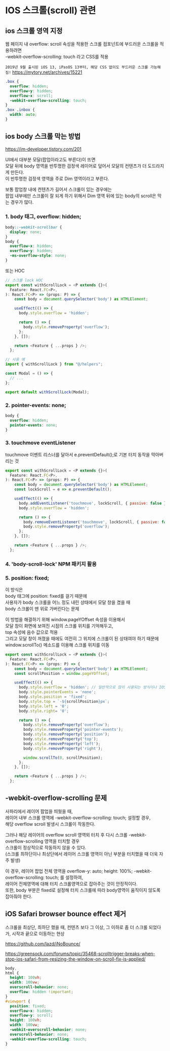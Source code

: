 # IOS 스크롤(scroll) 관련

## ios 스크롤 영역 지정

웹 페이지 내 overflow: scroll 속성을 적용한 스크롤 컴포넌트에 부드러운 스크롤을 적용하려면  
-webkit-overflow-scrolling: touch 라고 CSS를 적용

`2019년 9월 출시된 iOS 13, iPasOS 13부터, 해당 CSS 없이도 부드러운 스크롤 가능해짐!`
https://mytory.net/archives/15221

```css
.box {
  overflow: hidden;
  overflow-y: hidden;
  overflow-x: scroll;
  -webkit-overflow-scrolling: touch;
}
.box .inbox {
  width: auto;
}
```

## ios body 스크롤 막는 방법

https://im-developer.tistory.com/201

UI에서 대부분 모달(팝업이라고도 부른다)이 뜨면  
모달 뒤에 body 영역을 반투명한 검정색 레이어로 덮어서 모달의 컨텐츠가 더 도드라지게 만든다.  
이 반투명한 검정색 영역을 주로 Dim 영역이라고 부른다.

보통 팝업창 내에 컨텐츠가 길어서 스크롤이 있는 경우에는  
팝업 내부에만 스크롤이 잘 되게 하기 위해서 Dim 영역 뒤에 있는 body의 scroll은 막는 경우가 많다.

### 1. body 태그, overflow: hidden;

```css
body::-webkit-scrollbar {
  display: none;
}
body {
  overflow-x: hidden;
  overflow-y: hidden;
  -ms-overflow-style: none;
}
```

또는 HOC

```javascript
// 스크롤 lock HOC
export const withScrollLock = <P extends {}>(
  Feature: React.FC<P>,
): React.FC<P> => (props: P) => {
    const body = document.querySelector('body') as HTMLElement;

    useEffect(() => {
      body.style.overflow = 'hidden';

      return () => {
        body.style.removeProperty('overflow');
      };
    }, []);

    return <Feature { ...props } />;
  };
```

```javascript
// 사용 예
import { withScrollLock } from "@/helpers";

const Modal = () => {
  // ...
};

export default withScrollLock(Modal);
```

### 2. pointer-events: none;

```css
body {
  overflow: hidden;
  pointer-events: none;
}
```

### 3. touchmove eventListener

touchmove 이벤트 리스너를 달아서 e.preventDefault();로 기본 터치 동작을 막아버리는 것

```javascript
export const withScrollLock = <P extends {}>(
  Feature: React.FC<P>,
): React.FC<P> => (props: P) => {
    const body = document.querySelector('body') as HTMLElement;
    const lockScroll = e => e.preventDefault();

    useEffect(() => {
      body.addEventListener('touchmove', lockScroll, { passive: false });
      body.style.overflow = 'hidden';

      return () => {
        body.removeEventListener('touchmove', lockScroll, { passive: false });
        body.style.removeProperty('overflow');
      };
    }, []);

    return <Feature { ...props } />;
  };
```

### 4. 'body-scroll-lock' NPM 패키지 활용

### 5. position: fixed;

이 방식은  
body 태그에 position: fixed를 걸기 때문에  
사용자가 body 스크롤을 어느 정도 내린 상태에서 모달 창을 켰을 때  
body 스크롤이 맨 위로 가버린다는 문제

이 방법을 해결하기 위해 window.pageYOffset 속성을 이용해서  
모달 창이 화면에 보여진 시점의 스크롤 위치를 기억해두고,  
top 속성에 음수 값으로 적용  
그리고 모달 창이 꺼졌을 때에도 여전히 그 위치에 스크롤이 된 상태여야 하기 때문에  
window.scrollTo() 메소드를 이용해 스크롤 위치를 이동

```javascript
export const withScrollLock = <P extends {}>(
  Feature: React.FC<P>,
): React.FC<P> => (props: P) => {
    const body = document.querySelector('body') as HTMLElement;
    const scrollPosition = window.pageYOffset;

    useEffect(() => {
      body.style.overflow = 'hidden'; // 일반적으로 많이 사용되는 방식이나 IOS에서 해결안됨
      body.style.pointerEvents = 'none';
      body.style.position = 'fixed';
      body.style.top = `-${scrollPosition}px`;
      body.style.left = '0';
      body.style.right= '0';

      return () => {
        body.style.removeProperty('overflow');
        body.style.removeProperty('pointer-events');
        body.style.removeProperty('position');
        body.style.removeProperty('top');
        body.style.removeProperty('left');
        body.style.removeProperty('right');

        window.scrollTo(0, scrollPosition);
      };
    }, []);

    return <Feature { ...props } />;
  };
```

## -webkit-overflow-scrolling 문제

사파리에서 레이어 팝업을 띄웠을 때,  
레이어 내부 스크롤 영역에 -webkit-overflow-scrolling: touch; 설정할 경우,  
해당 overflow scroll 발생시 스크롤이 작동한다.

그러나 해당 레이어의 overflow scroll 영역외 터치 후 다시 스크롤 -webkit-overflow-scrolling 영역을 터치할 경우  
스크롤이 정상적으로 작동하지 않을 수 있다.  
(스크롤 최하단이나 최상단에서 레이어 스크롤 영역이 아닌 부분을 터치했을 때 더욱 자주 발생)

이 경우, 레이어 팝업 전체 영역을 overflow-y: auto; height: 100%; -webkit-overflow-scrolling: touch; 를 설정하여,  
레이어 전체영역에 대해 터치 스크롤영역으로 잡아주는 것이 안정적이다.  
또한, body 부분은 fixed로 설정해 터치 스크롤에 따라 body영역이 움직이지 않도록 잡아줘야 한다.

## iOS Safari browser bounce effect 제거

스크롤을 최상단, 최하단 했을 때, 컨텐츠 보다 그 이상, 그 이하로 좀 더 스크롤 되었다가,
시작과 끝으로 이동하는 현상

https://github.com/lazd/iNoBounce/

https://greensock.com/forums/topic/35468-scrolltrigger-breaks-when-stop-ios-safari-from-resizing-the-window-on-scroll-fix-is-applied/

```css
body,
html {
  height: 100vh;
  width: 100vw;
  overscroll-behavior: none;
  overflow: hidden !important;
}
#viewport {
  position: fixed;
  overflow-x: hidden;
  overflow-y: scroll;
  height: 100vh;
  width: 100vw;
  -webkit-overscroll-behavior: none;
  overscroll-behavior: none;
  -webkit-overflow-scrolling: touch;
}
```
